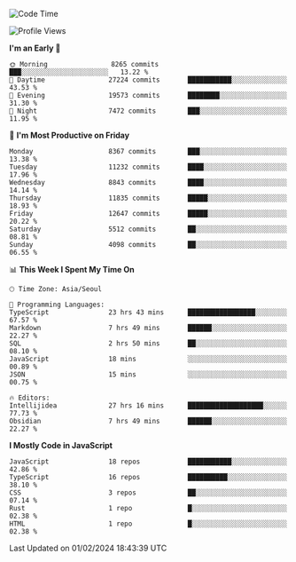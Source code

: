 <!--START_SECTION:waka-->
![Code Time](http://img.shields.io/badge/Code%20Time-5%2C595%20hrs%209%20mins-blue)

![Profile Views](http://img.shields.io/badge/Profile%20Views-0-blue)

**I'm an Early 🐤** 

```text
🌞 Morning                8265 commits        ███░░░░░░░░░░░░░░░░░░░░░░   13.22 % 
🌆 Daytime                27224 commits       ███████████░░░░░░░░░░░░░░   43.53 % 
🌃 Evening                19573 commits       ████████░░░░░░░░░░░░░░░░░   31.30 % 
🌙 Night                  7472 commits        ███░░░░░░░░░░░░░░░░░░░░░░   11.95 % 
```
📅 **I'm Most Productive on Friday** 

```text
Monday                   8367 commits        ███░░░░░░░░░░░░░░░░░░░░░░   13.38 % 
Tuesday                  11232 commits       ████░░░░░░░░░░░░░░░░░░░░░   17.96 % 
Wednesday                8843 commits        ████░░░░░░░░░░░░░░░░░░░░░   14.14 % 
Thursday                 11835 commits       █████░░░░░░░░░░░░░░░░░░░░   18.93 % 
Friday                   12647 commits       █████░░░░░░░░░░░░░░░░░░░░   20.22 % 
Saturday                 5512 commits        ██░░░░░░░░░░░░░░░░░░░░░░░   08.81 % 
Sunday                   4098 commits        ██░░░░░░░░░░░░░░░░░░░░░░░   06.55 % 
```


📊 **This Week I Spent My Time On** 

```text
🕑︎ Time Zone: Asia/Seoul

💬 Programming Languages: 
TypeScript               23 hrs 43 mins      █████████████████░░░░░░░░   67.57 % 
Markdown                 7 hrs 49 mins       ██████░░░░░░░░░░░░░░░░░░░   22.27 % 
SQL                      2 hrs 50 mins       ██░░░░░░░░░░░░░░░░░░░░░░░   08.10 % 
JavaScript               18 mins             ░░░░░░░░░░░░░░░░░░░░░░░░░   00.89 % 
JSON                     15 mins             ░░░░░░░░░░░░░░░░░░░░░░░░░   00.75 % 

🔥 Editors: 
Intellijidea             27 hrs 16 mins      ███████████████████░░░░░░   77.73 % 
Obsidian                 7 hrs 49 mins       ██████░░░░░░░░░░░░░░░░░░░   22.27 % 
```

**I Mostly Code in JavaScript** 

```text
JavaScript               18 repos            ███████████░░░░░░░░░░░░░░   42.86 % 
TypeScript               16 repos            ██████████░░░░░░░░░░░░░░░   38.10 % 
CSS                      3 repos             ██░░░░░░░░░░░░░░░░░░░░░░░   07.14 % 
Rust                     1 repo              █░░░░░░░░░░░░░░░░░░░░░░░░   02.38 % 
HTML                     1 repo              █░░░░░░░░░░░░░░░░░░░░░░░░   02.38 % 
```




 Last Updated on 01/02/2024 18:43:39 UTC
<!--END_SECTION:waka-->
